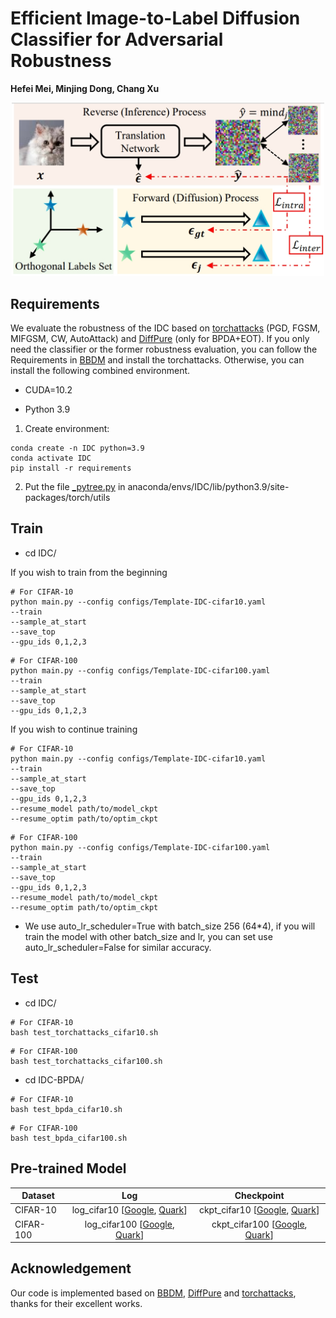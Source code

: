 # Efficient Image-to-Label Diffusion Classifier for Adversarial Robustness

**Hefei Mei, Minjing Dong, Chang Xu**

<div align="center">
<img src="images/example.png" alt="Example Image" width="500"/>
</div>

## Requirements

We evaluate the robustness of the IDC based on [torchattacks](https://github.com/Harry24k/adversarial-attacks-pytorch/tree/master) (PGD, FGSM, MIFGSM, CW, AutoAttack) and [DiffPure](https://github.com/NVlabs/DiffPure) (only for BPDA+EOT). If you only need the classifier or the former robustness evaluation, you can follow the Requirements in [BBDM](https://github.com/xuekt98/BBDM) and install the torchattacks. Otherwise, you can install the following combined environment.

- CUDA=10.2

- Python 3.9
1. Create environment:

```
conda create -n IDC python=3.9
conda activate IDC
pip install -r requirements
```

2. Put the file [_pytree.py](https://github.com/pytorch/pytorch/blob/v1.8.1/torch/utils/_pytree.py) in anaconda/envs/IDC/lib/python3.9/site-packages/torch/utils

## Train

- cd IDC/

If you wish to train from the beginning

```
# For CIFAR-10
python main.py --config configs/Template-IDC-cifar10.yaml
--train
--sample_at_start
--save_top
--gpu_ids 0,1,2,3
```

```
# For CIFAR-100
python main.py --config configs/Template-IDC-cifar100.yaml
--train
--sample_at_start
--save_top
--gpu_ids 0,1,2,3
```

If you wish to continue training

```
# For CIFAR-10
python main.py --config configs/Template-IDC-cifar10.yaml
--train
--sample_at_start
--save_top
--gpu_ids 0,1,2,3
--resume_model path/to/model_ckpt
--resume_optim path/to/optim_ckpt
```

```
# For CIFAR-100
python main.py --config configs/Template-IDC-cifar100.yaml
--train
--sample_at_start
--save_top
--gpu_ids 0,1,2,3
--resume_model path/to/model_ckpt
--resume_optim path/to/optim_ckpt
```

- We use auto_lr_scheduler=True with batch_size 256 (64*4), if you will train the model with other batch_size and lr, you can set use auto_lr_scheduler=False for similar accuracy. 

## Test

- cd IDC/

```
# For CIFAR-10
bash test_torchattacks_cifar10.sh
```

```
# For CIFAR-100
bash test_torchattacks_cifar100.sh
```

- cd IDC-BPDA/

```
# For CIFAR-10
bash test_bpda_cifar10.sh
```

```
# For CIFAR-100
bash test_bpda_cifar100.sh
```

## Pre-trained Model

| Dataset   | Log                                                                                                                                                       | Checkpoint                                                                                                                                                 |
| --------- |:---------------------------------------------------------------------------------------------------------------------------------------------------------:|:----------------------------------------------------------------------------------------------------------------------------------------------------------:|
| CIFAR-10  | log_cifar10 [[Google](https://drive.google.com/file/d/1zQz1trVYMzve6G5m_gsYQg6pzdXQqgYw/view?usp=sharing), [Quark](https://pan.quark.cn/s/10346c4b5304)]  | ckpt_cifar10 [[Google](https://drive.google.com/file/d/1_tawQqStBh9TQ6n2nKqHte1Ei2w309UD/view?usp=sharing), [Quark](https://pan.quark.cn/s/e930c1e3f717)]  |
| CIFAR-100 | log_cifar100 [[Google](https://drive.google.com/file/d/1DpdMLN7VE-qRRUrzngPHXoVmSiF5g6ZT/view?usp=sharing), [Quark](https://pan.quark.cn/s/bea871686138)] | ckpt_cifar100 [[Google](https://drive.google.com/file/d/1H-84EyE64hW0KBnDwe8pjmiGsOcfjxyZ/view?usp=sharing), [Quark](https://pan.quark.cn/s/dee4a0a499e4)] |

## Acknowledgement

Our code is implemented based on [BBDM](https://github.com/xuekt98/BBDM), [DiffPure](https://github.com/NVlabs/DiffPure) and [torchattacks](https://github.com/Harry24k/adversarial-attacks-pytorch/tree/master), thanks for their excellent works.
